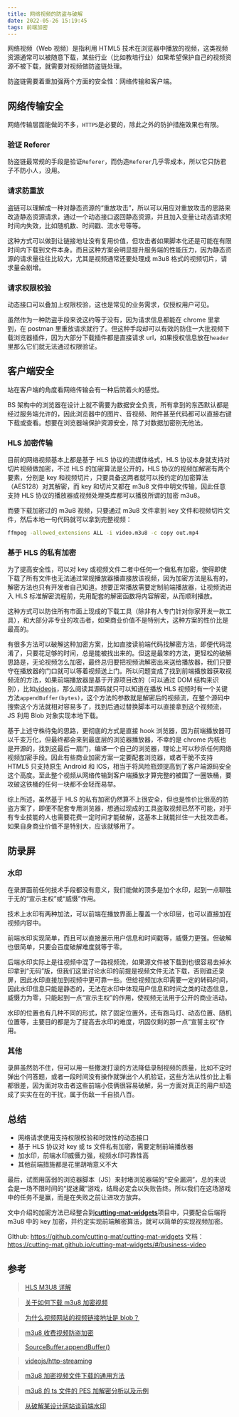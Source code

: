 ```yaml
---
title: 网络视频的防盗与破解
date: 2022-05-26 15:19:45
tags: 前端加密
---
```


网络视频（Web 视频）是指利用 HTML5 技术在浏览器中播放的视频，这类视频资源通常可以被随意下载，某些行业（比如教培行业）如果希望保护自己的视频资源不被下载，就需要对视频做防盗链处理。

<!-- more -->

防盗链需要着重加强两个方面的安全性：网络传输和客户端。

## 网络传输安全

网络传输层面能做的不多，`HTTPS`是必要的，除此之外的防护措施效果也有限。

### 验证 Referer

防盗链最常规的手段是验证`Referer`，而伪造`Referer`几乎零成本，所以它只防君子不防小人，没用。

### 请求防重放

盗链可以理解成一种对静态资源的“重放攻击”，所以可以用应对重放攻击的思路来改造静态资源请求，通过一个动态接口返回静态资源，并且加入变量让动态请求短时间内失效，比如随机数、时间戳、流水号等等。

这种方式可以做到让链接地址没有复用价值，但攻击者如果脚本化还是可能在有限时间内下载到文件本身。而且这种方案会明显提升服务端的性能压力，因为静态资源的请求量往往比较大，尤其是视频通常还要处理成 m3u8 格式的视频切片，请求量会剧增。

### 请求权限校验

动态接口可以叠加上权限校验，这也是常见的业务需求，仅授权用户可见。

虽然作为一种防盗手段来说这约等于没有，因为请求信息都能在 chrome 里拿到，在 postman 里重放请求就行了。但这种手段却可以有效的防住一大批视频下载浏览器插件，因为大部分下载插件都是直接请求 url，如果授权信息放在`header`里那么它们就无法通过权限验证。

## 客户端安全

站在客户端的角度看网络传输会有一种后院着火的感觉。

BS 架构中的浏览器在设计上就不需要为数据安全负责，所有拿到的东西默认都是经过服务端允许的，因此浏览器中的图片、音视频、附件甚至代码都可以直接右键下载或查看。想要在浏览器端保护资源安全，除了对数据加密别无他法。

### HLS 加密传输

目前的网络视频基本上都是基于 HLS 协议的流媒体格式，HLS 协议本身就支持对切片视频做加密，不过 HLS 的加密算法是公开的，HLS 协议的视频加解密有两个要素，分别是 key 和视频切片，只要具备这两者就可以按约定的加密算法（AES128）对其解密，而 key 和切片又都在 m3u8 文件中明文传输，因此任意支持 HLS 协议的播放器或视频处理类库都可以播放所谓的加密 m3u8。

而要下载加密过的 m3u8 视频，只要通过 m3u8 文件拿到 key 文件和视频切片文件，然后本地一句代码就可以拿到完整视频：

```bash
ffmpeg -allowed_extensions ALL -i video.m3u8 -c copy out.mp4
```

### 基于 HLS 的私有加密

为了提高安全性，可以对 key 或视频文件二者中任何一个做私有加密，使得即使下载了所有文件也无法通过常规播放器播直接放该视频，因为加密方法是私有的，解密方法也只有开发者自己知道。想要正常播放需要定制前端播放器，让视频流进入 HLS 标准解密流程前，先用配套的解密函数将内容解密，从而顺利播放。

这种方式可以防住所有市面上现成的下载工具（除非有人专门针对你家开发一款工具），和大部分非专业的攻击者，如果商业价值不是特别大，这种方案的性价比是最高的。

有很多方法可以破解这种加密方案，比如直接读前端代码找解密方法，即便代码混淆了，只要花足够的时间，总是能被找出来的。但这是最笨的方法，更轻松的破解思路是，无论视频怎么加密，最终总归要把视频流解密出来送给播放器，我们只要守在播放器的门口就可以等着视频送上门。所以问题变成了找到前端播放器获取视频流的方法，如果前端播放器是基于开源项目改的（可以通过 DOM 结构来识别），比如[videojs](https://videojs.com/)，那么阅读其源码就只可以知道在播放 HLS 视频时有一个关键方法`appendBuffer(bytes)`，这个方法的参数就是解密后的视频流，在整个源码中搜索这个方法就相对容易多了，找到后通过替换脚本可以直接拿到这个视频流，JS 利用 Blob 对象实现本地下载。

基于上述守株待兔的思路，更彻底的方式是直接 hook 浏览器，因为前端播放器可以千变万化，但最终都会来到最底层的浏览器播放器，不幸的是 chrome 内核也是开源的，找到这最后一扇门，编译一个自己的浏览器，理论上可以秒杀任何网络视频加密手段。因此有些商业加密方案一定要配套浏览器，或者干脆不支持 HTML5 只支持原生 Android 和 IOS，相当于将风险瓶颈提高到了客户端源码安全这个高度。至此整个视频从网络传输到客户端播放才算完整的被围了一圈铁桶，要攻破这铁桶的任何一块都不会轻而易举。

综上所述，虽然基于 HLS 的私有加密仍然算不上很安全，但也是性价比很高的防盗方案了，即便不配套专用浏览器，想通过现成的工具盗取视频已然不可能，对于有专业技能的人也需要花费一定时间才能破解，这基本上就能拦住一大批攻击者。如果自身商业价值不是特别大，应该就够用了。

## 防录屏

### 水印

在录屏面前任何技术手段都没有意义，我们能做的顶多是加个水印，起到一点聊胜于无的“宣示主权”或“威慑”作用。

技术上水印有两种加法，可以前端在播放界面上覆盖一个水印层，也可以直接加在视频内容中。

前端水印实现简单，而且可以直接展示用户信息和时间戳等，威慑力更强。但破解也很简单，只要会百度破解难度就等于零。

后端水印实际上是往视频中混了一路视频流，如果源文件被下载到也很容易去掉水印拿到“无码”版，但我们这里讨论水印的前提是视频文件无法下载，否则谁还录屏，因此水印直接加到视频中更可靠一些。但给视频加水印需要一定的转码时间，因此水印信息只能是静态的，无法在水印中体现用户信息和时间之类的动态信息，威慑力为零，只能起到一点“宣示主权”的作用，使视频无法用于公开的商业活动。

水印的位置也有几种不同的形式，除了固定位置外，还有跑马灯、动态位置、随机位置等，主要目的都是为了提高去水印的难度，巩固仅剩的那一点“宣誓主权”作用。

### 其他

录屏虽然防不住，但可以用一些撒泼打滚的方法降低录制视频的质量，比如不定时弹出个问答题，或者一段时间没有操作就弹出个人机验证，这些方法从性价比上看都很差，因为面对攻击者这些前端小伎俩很容易破解，另一方面对真正的用户却造成了实实在在的干扰，属于伤敌一千自损八百。

## 总结

- 网络请求使用支持权限校验和时效性的动态接口
- 基于 HLS 协议对 key 或 ts 文件私有加密，需要定制前端播放器
- 加水印，前端水印威慑力强，视频水印可靠性高
- 其他前端措施都是花里胡哨意义不大

最后，试图用孱弱的浏览器脚本（JS）来封堵浏览器端的“安全漏洞”，总的来说会是一场不限时间的“捉迷藏”游戏，结局必定会以失败告终。所以我们在这场游戏中的任务不是赢，而是在失败之前让进攻方放弃。

文中介绍的加密方法已经整合到[**cutting-mat-widgets**](https://cutting-mat.github.io/cutting-mat-widgets/#/business-video)项目中，只要配合后端将 m3u8 中的 key 加密，并约定实现前端解密算法，就可以简单的实现视频加密。

GIthub: https://github.com/cutting-mat/cutting-mat-widgets
文档：https://cutting-mat.github.io/cutting-mat-widgets/#/business-video

## 参考

> [HLS M3U8 详解](https://blog.csdn.net/learn8more/article/details/81811694)

> [关于如何下载 m3u8 加密视频](https://wenku.baidu.com/view/2906aff1b24e852458fb770bf78a6529647d35ab.html)

> [为什么视频网站的视频链接地址是 blob？](https://github.com/hoc2019/blog/blob/30f0b490c2421d94c8a9207f22402a10b86a589a/article/%E4%B8%BA%E4%BB%80%E4%B9%88%E8%A7%86%E9%A2%91%E7%BD%91%E7%AB%99%E7%9A%84%E8%A7%86%E9%A2%91%E9%93%BE%E6%8E%A5%E5%9C%B0%E5%9D%80%E6%98%AFblob%EF%BC%9F.md)

> [m3u8 收费视频防盗加密](https://juejin.cn/post/7000261353932128263)

> [SourceBuffer.appendBuffer()](https://developer.mozilla.org/zh-CN/docs/Web/API/SourceBuffer/appendBuffer)

> [videojs/http-streaming](https://github.com/videojs/http-streaming/blob/c2154d71990c7d8498e11689dde8967042052448/src/source-updater.js)

> [m3u8 加密视频文件下载的通用方法](https://www.52pojie.cn/thread-1161169-1-1.html)

> [m3u8 的 ts 文件的 PES 加解密分析以及示例](https://www.52pojie.cn/thread-1630846-1-1.html)

> [从破解某设计网站谈前端水印](https://mp.weixin.qq.com/s/qwqNWlUkn4S_XUt5GnXlGA)
